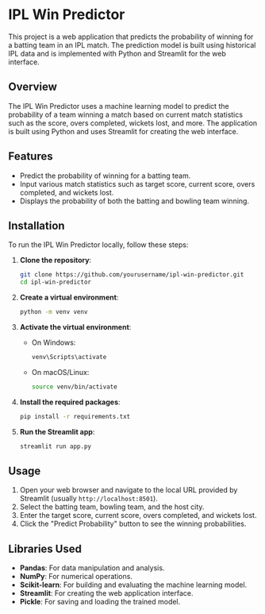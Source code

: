
# IPL Win Predictor

This project is a web application that predicts the probability of winning for a batting team in an IPL match. The prediction model is built using historical IPL data and is implemented with Python and Streamlit for the web interface.

## Overview
The IPL Win Predictor uses a machine learning model to predict the probability of a team winning a match based on current match statistics such as the score, overs completed, wickets lost, and more. The application is built using Python and uses Streamlit for creating the web interface.

## Features
- Predict the probability of winning for a batting team.
- Input various match statistics such as target score, current score, overs completed, and wickets lost.
- Displays the probability of both the batting and bowling team winning.

## Installation
To run the IPL Win Predictor locally, follow these steps:

1. **Clone the repository**:
    ```sh
    git clone https://github.com/yourusername/ipl-win-predictor.git
    cd ipl-win-predictor
    ```

2. **Create a virtual environment**:
    ```sh
    python -m venv venv
    ```

3. **Activate the virtual environment**:
    - On Windows:
        ```sh
        venv\Scripts\activate
        ```
    - On macOS/Linux:
        ```sh
        source venv/bin/activate
        ```

4. **Install the required packages**:
    ```sh
    pip install -r requirements.txt
    ```

5. **Run the Streamlit app**:
    ```sh
    streamlit run app.py
    ```

## Usage
1. Open your web browser and navigate to the local URL provided by Streamlit (usually `http://localhost:8501`).
2. Select the batting team, bowling team, and the host city.
3. Enter the target score, current score, overs completed, and wickets lost.
4. Click the "Predict Probability" button to see the winning probabilities.

## Libraries Used
- **Pandas**: For data manipulation and analysis.
- **NumPy**: For numerical operations.
- **Scikit-learn**: For building and evaluating the machine learning model.
- **Streamlit**: For creating the web application interface.
- **Pickle**: For saving and loading the trained model.
